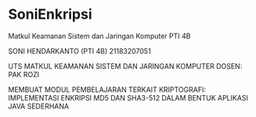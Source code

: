 # SoniEnkripsi
 Matkul Keamanan Sistem dan Jaringan Komputer PTI 4B
 
SONI HENDARKANTO (PTI 4B)
21183207051


UTS MATKUL KEAMANAN SISTEM DAN JARINGAN KOMPUTER
DOSEN: PAK ROZI

MEMBUAT MODUL PEMBELAJARAN TERKAIT KRIPTOGRAFI:
IMPLEMENTASI ENKRIPSI MD5 DAN SHA3-512 DALAM BENTUK APLIKASI JAVA SEDERHANA
